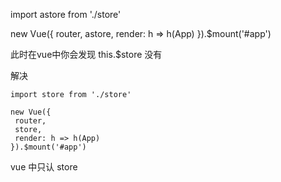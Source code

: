  import astore from './store'

 new Vue({
  router,
  astore,
  render: h => h(App)
}).$mount('#app')



此时在vue中你会发现
this.$store 没有




解决

```
import store from './store'

new Vue({
 router,
 store,
 render: h => h(App)
}).$mount('#app')

```

vue 中只认 store 
